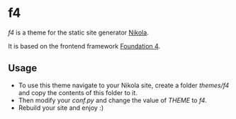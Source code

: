 # f4

_f4_ is a theme for the static site generator [Nikola](http://nikola.ralsina.com.ar/).

It is based on the frontend framework [Foundation 4](http://foundation.zurb.com/).

## Usage

 * To use this theme navigate to your Nikola site, create a folder *themes/f4* and copy the contents of this folder to it.
 * Then modify your *conf.py* and change the value of *THEME* to *f4*.
 * Rebuild your site and enjoy :)

